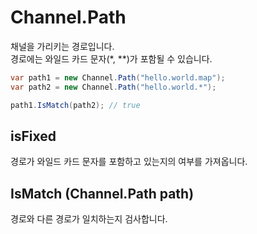 Channel.Path
====
채널을 가리키는 경로입니다. <br>
경로에는 와일드 카드 문자(*, **)가 포함될 수 있습니다.

```c#
var path1 = new Channel.Path("hello.world.map");
var path2 = new Channel.Path("hello.world.*");

path1.IsMatch(path2); // true
```

isFixed
----
경로가 와일드 카드 문자를 포함하고 있는지의 여부를 가져옵니다.

IsMatch (Channel.Path path)
----
경로와 다른 경로가 일치하는지 검사합니다.

